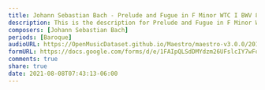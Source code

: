 ```yaml
---
title: Johann Sebastian Bach - Prelude and Fugue in F Minor WTC I BWV 857 (4)
description: This is the description for Prelude and Fugue in F Minor WTC I BWV 857 by Johann Sebastian Bach
composers: [Johann Sebastian Bach]
periods: [Baroque]
audioURL: https://OpenMusicDataset.github.io/Maestro/maestro-v3.0.0/2011/MIDI-Unprocessed_05_R1_2011_MID--AUDIO_R1-D2_09_Track09_wav.midi
formURL: https://docs.google.com/forms/d/e/1FAIpQLSdDMYdzm26UFslcIY7wFojoTsqH0p4CITNy_MG2dZGbOWAaBQ/viewform
comments: true
share: true
date: 2021-08-08T07:43:13-06:00
---
```

